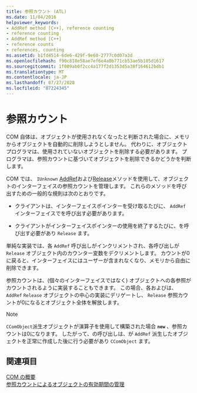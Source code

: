 ```yaml
---
title: 参照カウント (ATL)
ms.date: 11/04/2016
helpviewer_keywords:
- AddRef method [C++], reference counting
- reference counting
- AddRef method [C++]
- reference counts
- references, counting
ms.assetid: b1fd4514-6de6-429f-9e60-2777c0d07a3d
ms.openlocfilehash: f90c818e58ae7ef6e4a0b771cb53ae5b185d1617
ms.sourcegitcommit: 1f009ab0f2cc4a177f2d1353d5a38f164612bdb1
ms.translationtype: MT
ms.contentlocale: ja-JP
ms.lasthandoff: 07/27/2020
ms.locfileid: "87224345"
---
```

# <a name="reference-counting"></a>参照カウント

COM 自体は、オブジェクトが使用されなくなったと判断された場合に、メモリからオブジェクトを自動的に削除しようとしません。 代わりに、オブジェクトプログラマは、使用されていないオブジェクトを削除する必要があります。 プログラマは、参照カウントに基づいてオブジェクトを削除できるかどうかを判断します。

COM では、 `IUnknown` [AddRef](/windows/win32/api/unknwn/nf-unknwn-iunknown-addref)および[Release](/windows/win32/api/unknwn/nf-unknwn-iunknown-release)メソッドを使用して、オブジェクトのインターフェイスの参照カウントを管理します。 これらのメソッドを呼び出すための一般的な規則は次のとおりです。

- クライアントは、インターフェイスポインターを受け取るたびに、 `AddRef` インターフェイスでを呼び出す必要があります。

- クライアントがインターフェイスポインターの使用を終了するたびに、を呼び出す必要があり `Release` ます。

単純な実装では、各 `AddRef` 呼び出しがインクリメントされ、各呼び出しが `Release` オブジェクト内のカウンター変数をデクリメントします。 カウントが0に戻ると、インターフェイスにはユーザーが含まれなくなり、メモリから自由に削除できます。

参照カウントは、(個々のインターフェイスではなく) オブジェクトへの各参照がカウントされるように実装することもできます。 この場合、各およびは、 `AddRef` `Release` オブジェクトの中心の実装にデリゲートし、 `Release` 参照カウントが0になるとオブジェクト全体を解放します。

> [!NOTE]
> `CComObject`派生オブジェクトが演算子を使用して構築された場合 **`new`** 、参照カウントは0になります。 したがって、の呼び出しは、が `AddRef` 派生したオブジェクトを正常に作成した後に行う必要があり `CComObject` ます。

## <a name="see-also"></a>関連項目

[COM の概要](../atl/introduction-to-com.md)<br/>
[参照カウントによるオブジェクトの有効期間の管理](/windows/win32/com/managing-object-lifetimes-through-reference-counting)
